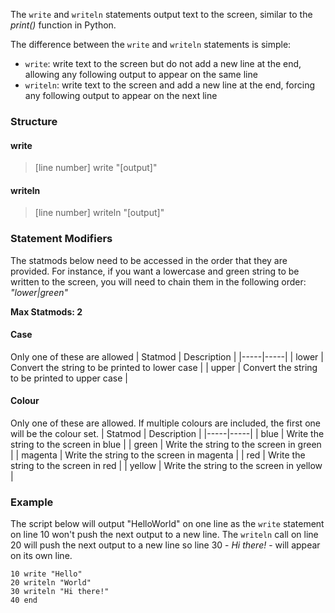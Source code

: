 The `write` and `writeln` statements output text to the screen, similar to the *print()* function in Python.

The difference between the `write` and `writeln` statements is simple:

- `write`: write text to the screen but do not add a new line at the end, allowing any following output to appear on the same line
- `writeln`: write text to the screen and add a new line at the end, forcing any following output to appear on the next line


### Structure

#### write
> [line number] write "[output]"

#### writeln
> [line number] writeln "[output]"


### Statement Modifiers
The statmods below need to be accessed in the order that they are provided. For instance, if you want a lowercase and green string to be written to the screen, you will need to chain them in the following order: *"lower|green"*

**Max Statmods: 2**

#### Case
Only one of these are allowed
| Statmod | Description |
|-----|-----|
| lower | Convert the string to be printed to lower case |
| upper | Convert the string to be printed to upper case |

#### Colour
Only one of these are allowed. If multiple colours are included, the first one will be the colour set.
| Statmod | Description |
|-----|-----|
| blue | Write the string to the screen in blue |
| green | Write the string to the screen in green |
| magenta | Write the string to the screen in magenta |
| red | Write the string to the screen in red |
| yellow | Write the string to the screen in yellow |


### Example
The script below will output "HelloWorld" on one line as the `write` statement on line 10 won't push the next output to a new line. The `writeln` call on line 20 will push the next output to a new line so line 30 - *Hi there!* - will appear on its own line.

    10 write "Hello"
    20 writeln "World"
    30 writeln "Hi there!"
    40 end